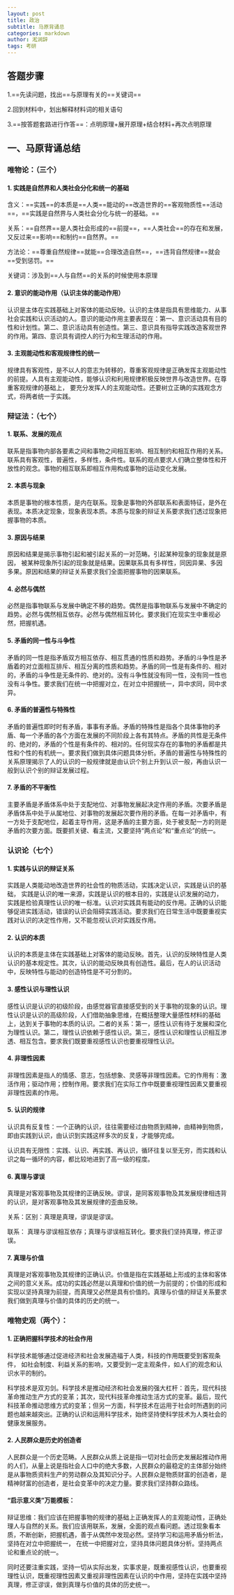 ```yaml
---
layout: post
title: 政治
subtitle: 马原背诵总
categories: markdown
author: 淞涧辞
tags: 考研
---
```

## 答题步骤

1.==先读问题，找出==与原理有关的==关键词==

2.回到材料中，划出解释材料词的相关语句 

3.==按答题套路进行作答==：点明原理+展开原理+结合材料+再次点明原理

## 一、马原背诵总结

### 唯物论：（三个）

#### **1.** **实践是自然界和人类社会分化和统一的基础**

含义：==实践==的本质是==⼈类==能动的==改造世界的==客观物质性==活动==，==实践是⾃然界与⼈类社会分化与统⼀的基础。==

关系：==⾃然界==是⼈类社会形成的==前提==，==⼈类社会==的存在和发展，又反过来==影响==和制约==⾃然界。==

方法论：==尊重自然规律==就能==合理改造自然==，==违背自然规律==就会==受到惩罚。==

关键词：涉及到==人与自然==的关系的时候使用本原理

#### 2. 意识的能动作用（认识主体的能动作用）

认识是主体在实践基础上对客体的能动反映。认识的主体是指具有思维能力、从事社会实践和认识活动的人。意识的能动作用主要表现在：第一、意识活动具有目的性和计划性。第二、意识活动具有创造性。第三、意识具有指导实践改造客观世界的作用。第四、意识具有调控人的行为和生理活动的作用。

#### 3. 主观能动性和客观规律性的统一

规律具有客观性，是不以⼈的意志为转移的，尊重客观规律是正确发挥主观能动性的前提。⼈具有主观能动性，能够认识和利⽤规律积极反映世界与改造世界。在尊重客观规律的基础上， 要充分发挥⼈的主观能动性。还要树⽴正确的实践观念⽅式，将两者统⼀于实践。

### 辩证法：（七个）

#### **1.** **联系、发展的观点**

联系是指事物内部各要素之间和事物之间相互影响、相互制约和相互作用的关系。联系具有客观性，普遍性，多样性，条件性。联系的观点要求人们确立整体性和开放性的观念。事物的相互联系即相互作用构成事物的运动变化发展。

#### 2. 本质与现象

本质是事物的根本性质，是内在联系。现象是事物的外部联系和表面特征，是外在表现。本质决定现象，现象表现本质。本质与现象的辩证关系要求我们透过现象把握事物的本质。

#### 3. 原因与结果

原因和结果是揭示事物引起和被引起关系的一对范畴。引起某种现象的现象就是原因， 被某种现象所引起的现象就是结果。因果联系具有多样性，同因异果、多因多果。原因和结果的辩证关系要求我们全面把握事物的因果联系。

#### 4. 必然与偶然

必然是指事物联系与发展中确定不移的趋势。偶然是指事物联系与发展中不确定的趋势。必然与偶然相互依存。必然与偶然相互转化。要求我们在现实生中重视必然，把握机遇。

#### 5. 矛盾的同一性与斗争性

矛盾的同一性是指矛盾双方相互依存、相互贯通的性质和趋势。矛盾的斗争性是矛盾着的对立面相互排斥、相互分离的性质和趋势。矛盾的同一性是有条件的、相对的，矛盾的斗争性是无条件的、绝对的。没有斗争性就没有同一性，没有同一性也没有斗争性。要求我们在统一中把握对立，在对立中把握统一，异中求同，同中求异。

#### 6. 矛盾的普遍性与特殊性

矛盾的普遍性即时时有矛盾，事事有矛盾。矛盾的特殊性是指各个具体事物的矛盾、每一个矛盾的各个方面在发展的不同阶段上各有其特点。矛盾的共性是无条件的、绝对的，矛盾的个性是有条件的、相对的。任何现实存在的事物的矛盾都是共性和个性的有机统一。要求我们做到具体问题具体分析。矛盾的普遍性与特殊性的关系原理揭示了人的认识的一般规律就是由认识个别上升到认识一般，再由认识一般到认识个别的辩证发展过程。

#### 7. 矛盾的不平衡性

主要矛盾是矛盾体系中处于支配地位、对事物发展起决定作用的矛盾。次要矛盾是矛盾体系中处于从属地位、对事物的发展起次要作用的矛盾。在每一对矛盾中，有一方处于支配地位，起着主导作用，这是矛盾的主要方面，处于被支配一方的则是矛盾的次要方面。既要抓关键、看主流，又要坚持“两点论”和“重点论”的统一。

### 认识论（七个）

#### **1.** **实践与认识的辩证关系**

实践是人类能动地改造世界的社会性的物质活动，实践决定认识，实践是认识的基础， 实践是认识的唯一来源，实践是认识的根本目的，实践是认识发展的动力，实践是检验真理性认识的唯一标准。认识对实践具有能动的反作用。正确的认识能够促进实践活动，错误的认识会阻碍实践活动。要求我们在日常生活中既要重视实践对认识的决定性作用，又不能忽视认识对实践反作用。

#### 2. 认识的本质

认识的本质是主体在实践基础上对客体的能动反映。首先，认识的反映特性是人类认识的基本规定性。其次，认识的能动反映具有创造性。最后，在人的认识活动中，反映特性与能动的创造特性是不可分割的。

#### 3. 感性认识与理性认识

感性认识是认识的初级阶段，由感觉器官直接感受到的关于事物的现象的认识。理性认识是认识的高级阶段，人们借助抽象思维，在概括整理大量感性材料的基础上，达到关于事物的本质的认识。二者的关系：第一，感性认识有待于发展和深化为理性认识。第二，理性认识依赖于感性认识。第三，感性认识和理性认识相互渗透、相互包含。要求我们既要重视感性认识也要重视理性认识。

#### 4. 非理性因素

非理性因素是指人的情感、意志，包括想象、灵感等非理性因素。它的作用有：激活作用；驱动作用；控制作用。要求我们在实际工作中既要重视理性因素又要重视非理性因素的作用。

#### 5. 认识的规律

认识具有反复性：一个正确的认识，往往需要经过由物质到精神，由精神到物质，即由实践到认识，由认识到实践这样多次的反复，才能够完成。

认识具有无限性：实践、认识、再实践、再认识，循环往复以至无穷，而实践和认识之每一循环的内容，都比较地进到了高一级的程度。

#### 6. 真理与谬误

真理是对客观事物及其规律的正确反映。谬误，是同客观事物及其发展规律相违背的认识，是对客观事物及其发展规律的歪曲反映。

关系：区别：真理是真理，谬误是谬误。

联系： 真理与谬误相互依存；真理与谬误相互转化。要求我们坚持真理，修正谬误。

#### 7. 真理与价值

真理是对客观事物及其规律的正确认识。价值是指在实践基础上形成的主体和客体之间的意义关系。成功的实践必然是以真理和价值的统一为前提的；价值的形成和实现以坚持真理为前提，而真理又必然是具有价值的。真理与价值的辩证关系要求我们做到真理与价值的具体的历史的统一。

### 唯物史观（两个）：

#### **1.** **正确把握科学技术的社会作用**

科学技术能够通过促进经济和社会发展造福于人类，科技的作用既要受到客观条件， 如社会制度、利益关系的影响，又要受到一定主观条件，如人们的观念和认识水平的制约。

科学技术是双刃剑。科学技术是推动经济和社会发展的强大杠杆：首先，现代科技革命推动生产方式的变革；其次，现代科技革命推动生活方式的变革。最后，现代科技革命推动思维方式的变革；但另一方面，科学技术在运用于社会时所遇到的问题也越来越突出。正确的认识和运用科学技术，始终坚持使科学技术为人类社会的健康发展服务。

#### 2. 人民群众是历史的创造者

人民群众是一个历史范畴。人民群众从质上说是指一切对社会历史发展起推动作用的人们，从量上说是指社会人口中的绝大多数，人民群众的最稳定的主体部分始终是从事物质资料生产的劳动群众及其知识分子。人民群众是物质财富的创造者，是精神财富的创造者，是社会变革中的决定力量。要求我们坚持群众路线。

#### “启示意义类”万能模板：

辩证思维：我们应该在把握事物的规律的基础上正确发挥人的主观能动性，正确处理人与自然的关系。我们应该用联系，发展，全面的观点看问题。透过现象看本质，不断创新，把握机遇，善于从偶然中发现必然。坚持学习和运用矛盾分析法， 坚持在对立中把握统一， 在统一中把握对立，坚持具体问题具体分析。坚持两点论和重点论的统一。

同时还要注重实践，坚持一切从实际出发，实事求是，既重视感性认识，也要重视理性认识，既重视理性因素又重视非理性因素在认识的中作用，坚持在实践中坚持真理，修正谬误，做到真理与价值的具体的历史统一。